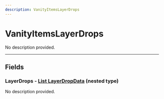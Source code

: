```yaml
---
description: VanityItemsLayerDrops
---
```


# VanityItemsLayerDrops

No description provided.

***

## Fields

### LayerDrops - [List LayerDropData](../nested-types/LayerDropData.md) (nested type)

No description provided.
